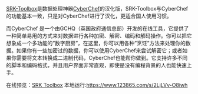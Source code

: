 [SRK-Toolbox](https://get-shell.com/?golink=aHR0cHM6Ly9naXRodWIuY29tL1Jha2EtbG9haC9TUkstVG9vbGJveA==&nonce=0354a812e7)是数据处理神器[CyberChef](https://get-shell.com/?golink=aHR0cHM6Ly9naXRodWIuY29tL2djaHEvQ3liZXJDaGVm&nonce=0354a812e7)的汉化版，SRK-Toolbox与CyberChef的功能基本一致，只是对CyberChef进行了汉化，更适合国人使用习惯。

而CyberChef 是一个由GCHQ（英国政府通信总部）开发的在线工具，它提供了一种简单易用的方式来对数据进行各种加密、解密、编码和解码操作。你可以把它想象成一个多功能的”数字厨房”，在这里，你可以用各种”烹饪”方法来处理你的数据。如果你有一些加密过的数据，你可以使用CyberChef来尝试解密它；或者如果你需要将文本转换成二进制代码，CyberChef也能帮你做到。它支持许多不同的脚本和编码格式，并且用户界面非常直观，即使是没有编程背景的人也能快速上手。

在线预览：[SRK Toolbox](https://get-shell.com/?golink=aHR0cHM6Ly9idHNyay5tZS8=&nonce=0354a812e7)
本地运行:https://www.123865.com/s/2LjLVv-O8iwh